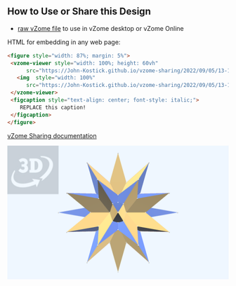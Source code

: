 
## How to Use or Share this Design

 - [raw vZome file](<https://raw.githubusercontent.com/John-Kostick/vzome-sharing/main/2022/09/05/13-17-48-6-plane-star-extended/6-plane-star-extended.vZome>) to use in vZome desktop or vZome Online
 
 HTML for embedding in any web page:
 ```html
<figure style="width: 87%; margin: 5%">
  <vzome-viewer style="width: 100%; height: 60vh"
       src="https://John-Kostick.github.io/vzome-sharing/2022/09/05/13-17-48-6-plane-star-extended/6-plane-star-extended.vZome" >
    <img  style="width: 100%"
       src="https://John-Kostick.github.io/vzome-sharing/2022/09/05/13-17-48-6-plane-star-extended/6-plane-star-extended.png" >
  </vzome-viewer>
  <figcaption style="text-align: center; font-style: italic;">
     REPLACE this caption!
  </figcaption>
</figure>
 ```

[vZome Sharing documentation](https://vzome.github.io/vzome/sharing.html#how-it-works)

![Image](<6-plane-star-extended.png>)

